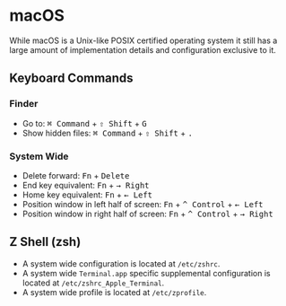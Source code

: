 macOS
=====

While macOS is a Unix-like POSIX certified operating system it still has a large
amount of implementation details and configuration exclusive to it.

Keyboard Commands
-----------------

### Finder

- Go to: <kbd>⌘ Command</kbd> + <kbd>⇧ Shift</kbd> + <kbd>G</kbd>
- Show hidden files: <kbd>⌘ Command</kbd> + <kbd>⇧ Shift</kbd> + <kbd>.</kbd>

### System Wide

- Delete forward: <kbd>Fn</kbd> + <kbd>Delete</kbd>
- End key equivalent: <kbd>Fn</kbd> + <kbd>→ Right</kbd>
- Home key equivalent: <kbd>Fn</kbd> + <kbd>← Left</kbd>
- Position window in left half of screen: <kbd>Fn</kbd> + <kbd>^ Control</kbd> + <kbd>← Left</kbd>
- Position window in right half of screen: <kbd>Fn</kbd> + <kbd>^ Control</kbd> + <kbd>→ Right</kbd>

Z Shell (zsh)
-------------

- A system wide configuration is located at `/etc/zshrc`.
- A system wide `Terminal.app` specific supplemental configuration is located at
  `/etc/zshrc_Apple_Terminal`.
- A system wide profile is located at `/etc/zprofile`.
